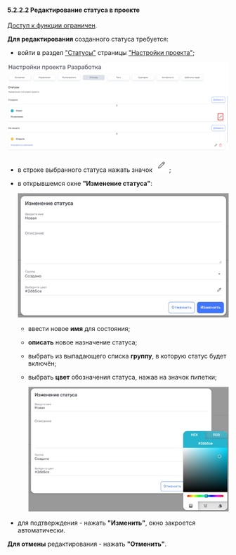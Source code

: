 #### 5.2.2.2 Редактирование статуса в проекте  

[Доступ к функции ограничен](../../../9_roles_&_access/9.2_access.md).  

**Для редактирования** созданного статуса требуется:  

- войти в раздел ["Статусы"](5.2.2_states.md) страницы ["Настройки проекта"](../5.2_settings.md);

 ![5.2.2.2-1](/imgs/5.2.2.2-1.jpg)

- в строке выбранного статуса нажать значок ![изменить](/imgs/редактировать.jpg);

- в открывшемся окне **"Изменение статуса"**:

  ![5.2.2.2-2](/imgs/5.2.2.2-2.jpg)
  - ввести новое **имя** для состояния;  
  - **описать** новое назначение статуса;  
  - выбрать из выпадающего списка **группу**, в которую статус будет включён;
  - выбрать **цвет** обозначения статуса, нажав на значок пипетки;

    ![5.2.2.2-3](/imgs/5.2.2.2-3.jpg)

- для подтверждения - нажать **"Изменить"**, окно закроется автоматически.  

**Для отмены** редактирования - нажать **"Отменить"**.
